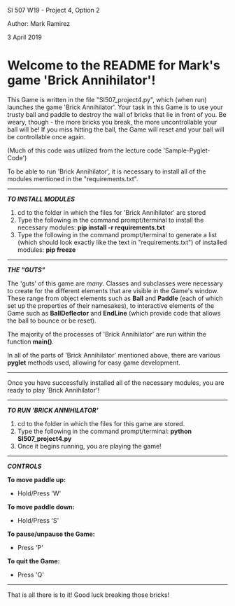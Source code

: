 SI 507 W19 - Project 4, Option 2

Author: Mark Ramirez

3 April 2019

# Welcome to the README for Mark's game 'Brick Annihilator'!

This Game is written in the file "SI507_project4.py", which (when run) launches the game 'Brick Annihilator'. Your task in this Game is to use your trusty ball and paddle to destroy the wall of bricks that lie in front of you. Be weary, though - the more bricks you break, the more uncontrollable your ball will be! If you miss hitting the ball, the Game will reset and your ball will be controllable once again.

(Much of this code was utilized from the lecture code 'Sample-Pyglet-Code')

To be able to run 'Brick Annihilator', it is necessary to install all of the modules mentioned in the "requirements.txt".

****************************

_**TO INSTALL MODULES**_

1. cd to the folder in which the files for 'Brick Annihilator' are stored
2. Type the following in the command prompt/terminal to install the necessary modules: **pip install -r requirements.txt**
3. Type the following in the command prompt/terminal to generate a list (which should look exactly like the text in "requirements.txt") of installed modules: **pip freeze**

****************************

_**THE "GUTS"**_

The 'guts' of this game are _many_. Classes and subclasses were necessary to create for the different elements that are visible in the Game's window. These range from object elements such as **Ball** and **Paddle** (each of which set up the properties of their namesakes), to interactive elements of the Game such as **BallDeflector** and **EndLine** (which provide code that allows the ball to bounce or be reset).

The majority of the processes of 'Brick Annihilator' are run within the function **main()**.

In all of the parts of 'Brick Annihilator' mentioned above, there are various **pyglet** methods used, allowing for easy game development.

****************************

Once you have successfully installed all of the necessary modules, you are ready to play 'Brick Annihilator'!

****************************

_**TO RUN 'BRICK ANNIHILATOR'**_

1. cd to the folder in which the files for this game are stored.
2. Type the following in the command prompt/terminal: **python SI507_project4.py**
3. Once it begins running, you are playing the game!

****************************

_**CONTROLS**_

**To move paddle up:**
* Hold/Press 'W'

**To move paddle down:**
* Hold/Press 'S'

**To pause/unpause the Game:**
* Press 'P'

**To quit the Game:**
* Press 'Q'

****************************

That is all there is to it! Good luck breaking those bricks!
